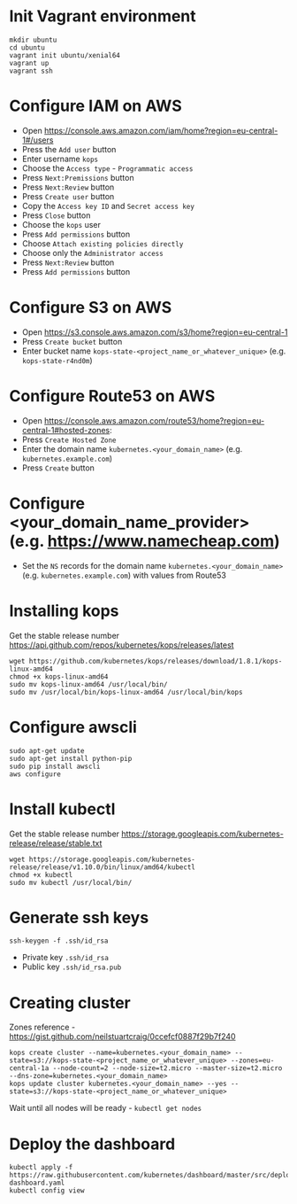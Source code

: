 # Init Vagrant environment
```
mkdir ubuntu
cd ubuntu
vagrant init ubuntu/xenial64
vagrant up
vagrant ssh
```

# Configure IAM on AWS
- Open https://console.aws.amazon.com/iam/home?region=eu-central-1#/users
- Press the `Add user` button
- Enter username `kops`
- Choose the `Access type` - `Programmatic access`
- Press `Next:Premissions` button
- Press `Next:Review` button
- Press `Create user` button
- Copy the `Access key ID` and `Secret access key`
- Press `Close` button
- Choose the `kops` user
- Press `Add permissions` button
- Choose `Attach existing policies directly`
- Choose only the `Administrator access`
- Press `Next:Review` button
- Press `Add permissions` button

# Configure S3 on AWS
- Open https://s3.console.aws.amazon.com/s3/home?region=eu-central-1
- Press `Create bucket` button
- Enter bucket name `kops-state-<project_name_or_whatever_unique>` (e.g. `kops-state-r4nd0m`)

# Configure Route53 on AWS
- Open https://console.aws.amazon.com/route53/home?region=eu-central-1#hosted-zones:
- Press `Create Hosted Zone`
- Enter the domain name `kubernetes.<your_domain_name>` (e.g. `kubernetes.example.com`)
- Press `Create` button

# Configure <your_domain_name_provider> (e.g. https://www.namecheap.com)
- Set the `NS` records for the domain name `kubernetes.<your_domain_name>` (e.g. `kubernetes.example.com`) with values from Route53

# Installing kops
Get the stable release number https://api.github.com/repos/kubernetes/kops/releases/latest
```
wget https://github.com/kubernetes/kops/releases/download/1.8.1/kops-linux-amd64
chmod +x kops-linux-amd64
sudo mv kops-linux-amd64 /usr/local/bin/
sudo mv /usr/local/bin/kops-linux-amd64 /usr/local/bin/kops
```

# Configure awscli
```
sudo apt-get update
sudo apt-get install python-pip
sudo pip install awscli
aws configure
```

# Install kubectl
Get the stable release number https://storage.googleapis.com/kubernetes-release/release/stable.txt
```
wget https://storage.googleapis.com/kubernetes-release/release/v1.10.0/bin/linux/amd64/kubectl
chmod +x kubectl
sudo mv kubectl /usr/local/bin/
```

# Generate ssh keys
```
ssh-keygen -f .ssh/id_rsa
```
- Private key `.ssh/id_rsa`
- Public key `.ssh/id_rsa.pub`

# Creating cluster
Zones reference - https://gist.github.com/neilstuartcraig/0ccefcf0887f29b7f240
```
kops create cluster --name=kubernetes.<your_domain_name> --state=s3://kops-state-<project_name_or_whatever_unique> --zones=eu-central-1a --node-count=2 --node-size=t2.micro --master-size=t2.micro --dns-zone=kubernetes.<your_domain_name>
kops update cluster kubernetes.<your_domain_name> --yes --state=s3://kops-state-<project_name_or_whatever_unique>
```

Wait until all nodes will be ready - `kubectl get nodes`

# Deploy the dashboard
```
kubectl apply -f https://raw.githubusercontent.com/kubernetes/dashboard/master/src/deploy/recommended/kubernetes-dashboard.yaml
kubectl config view
```

